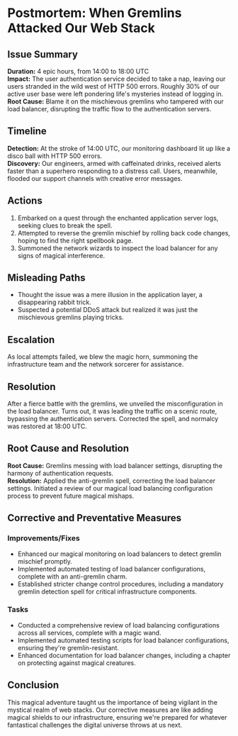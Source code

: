 # Postmortem: When Gremlins Attacked Our Web Stack

## Issue Summary

**Duration:** 4 epic hours, from 14:00 to 18:00 UTC  
**Impact:** The user authentication service decided to take a nap, leaving our users stranded in the wild west of HTTP 500 errors. Roughly 30% of our active user base were left pondering life's mysteries instead of logging in.  
**Root Cause:** Blame it on the mischievous gremlins who tampered with our load balancer, disrupting the traffic flow to the authentication servers.

## Timeline

**Detection:** At the stroke of 14:00 UTC, our monitoring dashboard lit up like a disco ball with HTTP 500 errors.  
**Discovery:** Our engineers, armed with caffeinated drinks, received alerts faster than a superhero responding to a distress call. Users, meanwhile, flooded our support channels with creative error messages.

## Actions

1. Embarked on a quest through the enchanted application server logs, seeking clues to break the spell.
2. Attempted to reverse the gremlin mischief by rolling back code changes, hoping to find the right spellbook page.
3. Summoned the network wizards to inspect the load balancer for any signs of magical interference.

## Misleading Paths

- Thought the issue was a mere illusion in the application layer, a disappearing rabbit trick.
- Suspected a potential DDoS attack but realized it was just the mischievous gremlins playing tricks.

## Escalation

As local attempts failed, we blew the magic horn, summoning the infrastructure team and the network sorcerer for assistance.

## Resolution

After a fierce battle with the gremlins, we unveiled the misconfiguration in the load balancer. Turns out, it was leading the traffic on a scenic route, bypassing the authentication servers. Corrected the spell, and normalcy was restored at 18:00 UTC.

## Root Cause and Resolution

**Root Cause:** Gremlins messing with load balancer settings, disrupting the harmony of authentication requests.  
**Resolution:** Applied the anti-gremlin spell, correcting the load balancer settings. Initiated a review of our magical load balancing configuration process to prevent future magical mishaps.

## Corrective and Preventative Measures

### Improvements/Fixes

- Enhanced our magical monitoring on load balancers to detect gremlin mischief promptly.
- Implemented automated testing of load balancer configurations, complete with an anti-gremlin charm.
- Established stricter change control procedures, including a mandatory gremlin detection spell for critical infrastructure components.

### Tasks

- Conducted a comprehensive review of load balancing configurations across all services, complete with a magic wand.
- Implemented automated testing scripts for load balancer configurations, ensuring they're gremlin-resistant.
- Enhanced documentation for load balancer changes, including a chapter on protecting against magical creatures.

## Conclusion

This magical adventure taught us the importance of being vigilant in the mystical realm of web stacks. Our corrective measures are like adding magical shields to our infrastructure, ensuring we're prepared for whatever fantastical challenges the digital universe throws at us next.
